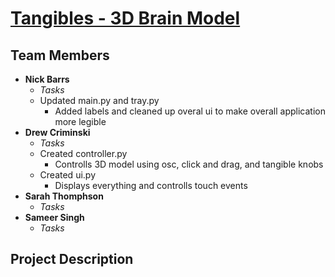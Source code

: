# [Tangibles - 3D Brain Model](https://github.com/acrimin/tangibles)
## Team Members
* <b>Nick Barrs</b>
  * <i>Tasks</i>
  * Updated main.py and tray.py
    * Added labels and cleaned up overal ui to make overall application more legible
* <b>Drew Criminski</b>
  * <i>Tasks</i>
  * Created controller.py
    * Controlls 3D model using osc, click and drag, and tangible knobs
  * Created ui.py
    * Displays everything and controlls touch events
* <b>Sarah Thomphson</b>
  * <i>Tasks</i>
* <b>Sameer Singh</b>
  * <i>Tasks</i>

## Project Description
